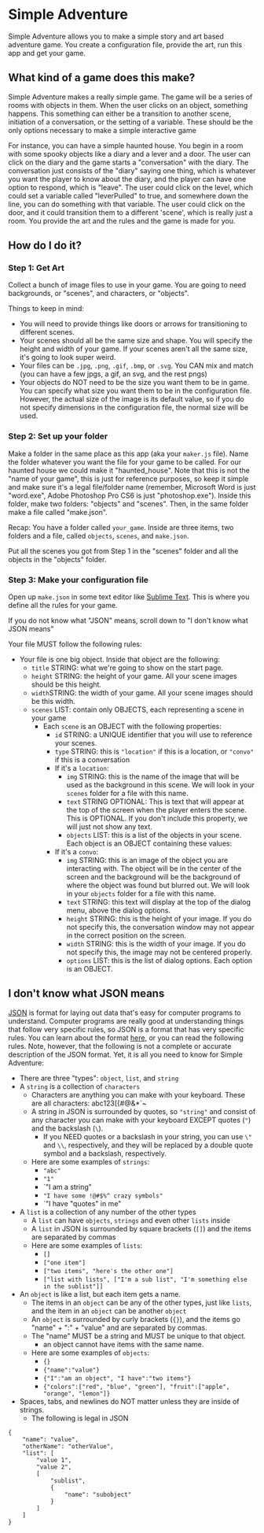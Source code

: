 # Simple Adventure
Simple Adventure allows you to make a simple story and art based adventure game. You create a configuration file, provide the art, run this app and get your game.

## What kind of a game does this make?
Simple Adventure makes a really simple game. The game will be a series of rooms with objects in them. When the user clicks on an object, something happens. This something can either be a transition to another scene, initiation of a conversation, or the setting of a variable. These should be the only options necessary to make a simple interactive game

For instance, you can have a simple haunted house. You begin in a room with some spooky objects like a diary and a lever and a door. The user can click on the diary and the game starts a "conversation" with the diary. The conversation just consists of the "diary" saying one thing, which is whatever you want the player to know about the diary, and the player can have one option to respond, which is "leave". The user could click on the level, which could set a variable called "leverPulled" to true, and somewhere down the line, you can do something with that variable. The user could click on the door, and it could transition them to a different 'scene', which is really just a room. You provide the art and the rules and the game is made for you.

## How do I do it?

### Step 1: Get Art
Collect a bunch of image files to use in your game. You are going to need backgrounds, or "scenes", and characters, or "objects". 

Things to keep in mind:
 - You will need to provide things like doors or arrows for transitioning to different scenes.
 - Your scenes should all be the same size and shape. You will specify the height and width of your game. If your scenes aren't all the same size, it's going to look super weird.
 - Your files can be `.jpg`, `.png`, `.gif`, `.bmp`, or `.svg`. You CAN mix and match (you can have a few jpgs, a gif, an svg, and the rest pngs)
 - Your objects do NOT need to be the size you want them to be in game. You can specify what size you want them to be in the configuration file. However, the actual size of the image is its default value, so if you do not specify dimensions in the configuration file, the normal size will be used.

### Step 2: Set up your folder
Make a folder in the same place as this app (aka your `maker.js` file). Name the folder whatever you want the file for your game to be called. For our haunted house we could make it "haunted_house". Note that this is not the "name of your game", this is just for reference purposes, so keep it simple and make sure it's a legal file/folder name (remember, Microsoft Word is just "word.exe", Adobe Photoshop Pro CS6 is just "photoshop.exe"). Inside this folder, make two folders: "objects" and "scenes". Then, in the same folder make a file called "make.json". 

Recap: You have a folder called `your_game`. Inside are three items, two folders and a file, called `objects`, `scenes`, and `make.json`. 

Put all the scenes you got from Step 1 in the "scenes" folder and all the objects in the "objects" folder.

### Step 3: Make your configuration file
Open up `make.json` in some text editor like [Sublime Text](https://www.sublimetext.com/). This is where you define all the rules for your game. 

If you do not know what "JSON" means, scroll down to "I don't know what JSON means"

Your file MUST follow the following rules:

 - Your file is one big object. Inside that object are the following:
    - `title` STRING: what we're going to show on the start page.
    - `height` STRING: the height of your game. All your scene images should be this height.
    - `width`STRING:  the width of your game. All your scene images should be this width.
    - `scenes` LIST: contain only OBJECTS, each representing a scene in your game
        - Each `scene` is an OBJECT with the following properties:
            - `id` STRING: a UNIQUE identifier that you will use to reference your scenes.
            - `type` STRING: this is `"location"` if this is a location, or `"convo"` if this is a conversation
            - If it's a `location`:
                - `img` STRING: this is the name of the image that will be used as the background in this scene. We will look in your `scenes` folder for a file with this name. 
                - `text` STRING OPTIONAL: This is text that will appear at the top of the screen when the player enters the scene. This is OPTIONAL. If you don't include this property, we will just not show any text.
                - `objects` LIST: this is a list of the objects in your scene. Each object is an OBJECT containing these values:
            - If it's a `convo`:
                - `img` STRING: this is an image of the object you are interacting with. The object will be in the center of the screen and the background will be the background of where the object was found but blurred out. We will look in your `objects` folder for a file with this name.
                - `text` STRING: this text will display at the top of the dialog menu, above the dialog options.
                - `height` STRING: this is the height of your image. If you do not specify this, the conversation window may not appear in the correct position on the screen.
                - `width` STRING: this is the width of your image. If you do not specify this, the image may not be centered properly.
                - `options` LIST: this is the list of dialog options. Each option is an OBJECT.

## I don't know what JSON means
[JSON](http://www.w3schools.com/json/json_syntax.asp) is format for laying out data that's easy for computer programs to understand. Computer programs are really good at understanding things that follow very specific rules, so JSON is a format that has very specific rules. You can learn about the format [here](http://www.w3schools.com/json/json_syntax.asp), or you can read the following rules. Note, however, that the following is not a complete or accurate description of the JSON format. Yet, it is all you need to know for Simple Adventure:
 - There are three "types": `object`, `list`, and `string`
 - A `string` is a collection of `characters`
    - Characters are anything you can make with your keyboard. These are all characters: abc123[{#@&*`~
    - A string in JSON is surrounded by quotes, so `"string"` and consist of any character you can make with your keyboard EXCEPT quotes (`"`) and the backslash (`\`).
        - If you NEED quotes or a backslash in your string, you can use `\"` and `\\`, respectively, and they will be replaced by a double quote symbol and a backslash, respectively.
    - Here are some examples of `strings`:
        - `"abc"`
        - `"1"`
        - `"I am a string"
        - `"I have some !@#$%^ crazy symbols"`
        - `"I have \"quotes\" in me"
 - A `list` is a collection of any number of the other types
    - A `list` can have `objects`, `strings` and even other `lists` inside
    - A `list` in JSON is surrounded by square brackets (`[]`) and the items are separated by commas
    - Here are some examples of `lists`:
        - `[]`
        - `["one item"]`
        - `["two items", "here's the other one"]`
        - `["list with lists", ["I'm a sub list", "I'm something else in the sublist"]]`
- An `object` is like a list, but each item gets a name.
    - The items in an `object` can be any of the other types, just like `lists`, and the item in an `object` can be another `object`
    - An `object` is surrounded by curly brackets (`{}`), and the items go "name" + ":" + "value" and are separated by commas.
    - The "name" MUST be a string and MUST be unique to that object.
        - an object cannot have items with the same name.
    - Here are some examples of `objects`:
        - `{}`
        - `{"name":"value"}`
        - `{"I":"am an object", "I have":"two items"}`
        - `{"colors":["red", "blue", "green"], "fruit":["apple", "orange", "lemon"]}`
- Spaces, tabs, and newlines do NOT matter unless they are inside of strings.
    - The following is legal in JSON
```
{
    "name": "value",
    "otherName": "otherValue",
    "list": [
        "value 1",
        "value 2",
        [
            "sublist",
            {
                "name": "subobject"
            }
        ]
    ]
}
```